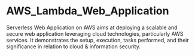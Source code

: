 # AWS_Lambda_Web_Application
Serverless Web Application on AWS aims at deploying a scalable and secure web application leveraging cloud technologies, particularly AWS services. It demonstrates the setup, execution, tasks performed, and their significance in relation to cloud &amp; information security. 
